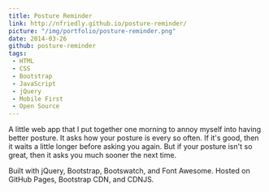 ```yaml
---
title: Posture Reminder
link: http://nfriedly.github.io/posture-reminder/
picture: "/img/portfolio/posture-reminder.png"
date: 2014-03-26
github: posture-reminder
tags:
 - HTML
 - CSS
 - Bootstrap
 - JavaScript
 - jQuery
 - Mobile First
 - Open Source
---
```

A little web app that I put together one morning to annoy myself into having better posture. It asks how your posture is every so often. If it's good, then it waits a little longer before asking you again. But if your posture isn't so great, then it asks you much sooner the next time.

Built with jQuery, Bootstrap, Bootswatch, and Font Awesome. Hosted on GitHub Pages, Bootstrap CDN, and CDNJS.
